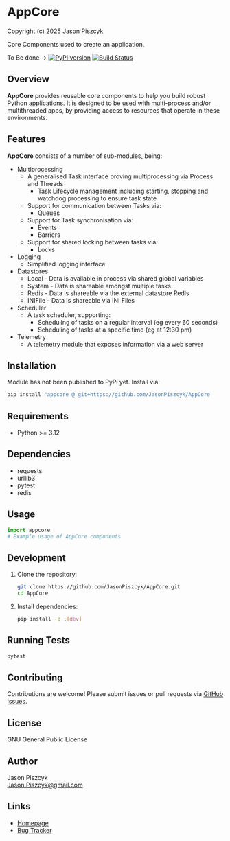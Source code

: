 # AppCore
Copyright (c) 2025 Jason Piszcyk

Core Components used to create an application.

To Be done -> ~~[![PyPI version](https://badge.fury.io/py/appcore.svg)](https://pypi.org/project/appcore/)~~
[![Build Status](https://github.com/JasonPiszcyk/AppCore/actions/workflows/python-app.yml/badge.svg)](https://github.com/JasonPiszcyk/AppCore/actions)

## Overview

**AppCore** provides reusable core components to help you build robust Python applications. It is designed to be used with multi-process and/or multithreaded apps, by providing access to resources that operate in these environments.

## Features

**AppCore** consists of a number of sub-modules, being:
- Multiprocessing
  - A generalised Task interface proving multiprocessing via Process and Threads
    - Task Lifecycle management including starting, stopping and watchdog processing to ensure task state
  - Support for communication between Tasks via:
    - Queues
  - Support for Task synchronisation via:
    - Events
    - Barriers
  - Support for shared locking between tasks via:
    - Locks
- Logging
  - Simplified logging interface
- Datastores
  - Local - Data is available in process via shared global variables
  - System - Data is shareable amongst multiple tasks
  - Redis - Data is shareable via the external datastore Redis
  - INIFile - Data is shareable via INI Files
- Scheduler
  - A task scheduler, supporting:
    - Scheduling of tasks on a regular interval (eg every 60 seconds)
    - Scheduling of tasks at a specific time (eg at 12:30 pm)
- Telemetry
  - A telemetry module that exposes information via a web server

## Installation

Module has not been published to PyPi yet.  Install via:
```bash
pip install "appcore @ git+https://github.com/JasonPiszcyk/AppCore
```

## Requirements

- Python >= 3.12

## Dependencies

- requests
- urllib3
- pytest
- redis

## Usage

```python
import appcore
# Example usage of AppCore components
```

## Development

1. Clone the repository:
    ```bash
    git clone https://github.com/JasonPiszcyk/AppCore.git
    cd AppCore
    ```
2. Install dependencies:
    ```bash
    pip install -e .[dev]
    ```

## Running Tests

```bash
pytest
```

## Contributing

Contributions are welcome! Please submit issues or pull requests via [GitHub Issues](https://github.com/JasonPiszcyk/AppCore/issues).

## License

GNU General Public License

## Author

Jason Piszcyk  
[Jason.Piszcyk@gmail.com](mailto:Jason.Piszcyk@gmail.com)

## Links

- [Homepage](https://github.com/JasonPiszcyk/AppCore)
- [Bug Tracker](https://github.com/JasonPiszcyk/AppCore/issues)
